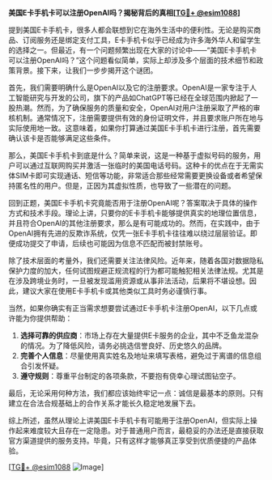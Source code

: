 **美国E卡手机卡可以注册OpenAI吗？揭秘背后的真相[[TG💪+ @esim1088](https://t.me/s/esim1088)]**

提到美国E卡手机卡，很多人都会联想到它在海外生活中的便利性。无论是购买商品、订阅服务还是绑定支付工具，E卡手机卡似乎已经成为许多海外华人和留学生的选择之一。但最近，有一个问题频繁出现在大家的讨论中——“美国E卡手机卡可以注册OpenAI吗？”这个问题看似简单，实际上却涉及多个层面的技术细节和政策背景。接下来，让我们一步步揭开这个谜团。

首先，我们需要明确什么是OpenAI以及它的注册要求。OpenAI是一家专注于人工智能研究与开发的公司，旗下的产品如ChatGPT等已经在全球范围内掀起了一股热潮。然而，为了确保服务的质量和安全，OpenAI对用户注册采取了严格的审核机制。通常情况下，注册需要提供有效的身份证明文件，并且要求账户所在地与实际使用地一致。这意味着，如果你打算通过美国E卡手机卡进行注册，首先需要确认该卡是否能够满足这些条件。

那么，美国E卡手机卡到底是什么？简单来说，这是一种基于虚拟号码的服务，用户可以通过互联网购买并激活一张临时的美国电话号码。这种卡的优点在于无需实体SIM卡即可实现通话、短信等功能，非常适合那些经常需要更换设备或者希望保持匿名性的用户。但是，正因为其虚拟性质，也导致了一些潜在的问题。

回到正题，美国E卡手机卡究竟能否用于注册OpenAI呢？答案取决于具体的操作方式和技术手段。理论上讲，只要你的E卡手机卡能够提供真实的地理位置信息，并且符合OpenAI的其他注册要求，那么是有可能成功的。然而，在实践中，由于OpenAI拥有先进的反欺诈系统，仅凭一张E卡手机卡往往难以绕过层层验证。即便成功提交了申请，后续也可能因为信息不匹配而被封禁账号。

除了技术层面的考量外，我们还需要关注法律风险。近年来，随着各国对数据隐私保护力度的加大，任何试图规避正规流程的行为都可能触犯相关法律法规。尤其是在涉及跨境业务时，一旦被发现滥用资源或从事非法活动，后果将不堪设想。因此，建议大家在使用E卡手机卡或其他类似工具时务必谨慎行事。

当然，如果你确实有正当需求想要尝试通过E卡手机卡注册OpenAI，以下几点或许能为你提供帮助：

1. **选择可靠的供应商**：市场上存在大量提供E卡服务的企业，其中不乏鱼龙混杂的情况。为了降低风险，请务必挑选信誉良好、历史悠久的品牌。
2. **完善个人信息**：尽量使用真实姓名及地址来填写表格，避免过于离谱的信息组合引发怀疑。
3. **遵守规则**：尊重平台制定的各项条款，不要抱有侥幸心理试图钻空子。

最后，无论采用何种方法，我们都应该始终牢记一点：诚信是最基本的原则。只有建立在合法合规基础上的合作关系才能长久稳定地发展下去。

综上所述，虽然从理论上讲美国E卡手机卡有可能用于注册OpenAI，但实际上操作起来难度较大且存在一定隐患。对于普通用户而言，最稳妥的办法还是直接获取官方渠道提供的服务支持。毕竟，只有这样才能够真正享受到优质便捷的产品体验。

[[TG💪+ @esim1088](https://t.me/s/esim1088) ![Image](https://i.postimg.cc/4NQfJmqS/Snipaste-2025-05-13-00-14-12.png)]